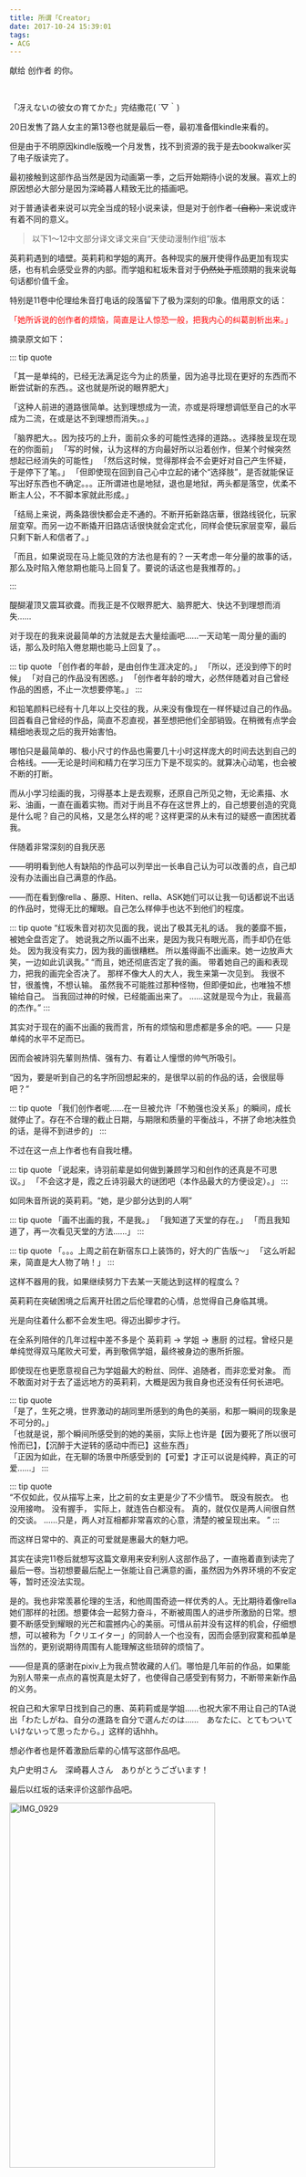```yaml
---
title: 所谓「Creator」
date: 2017-10-24 15:39:01
tags: 
- ACG
---
```


献给 创作者 的你。

<!-- more --> 

&nbsp;

「冴えないの彼女の育てかた」完结撒花( ´▽｀)

20日发售了路人女主的第13卷也就是最后一卷，最初准备借kindle来看的。  

但是由于不明原因kindle版晚一个月发售，找不到资源的我于是去bookwalker买了电子版读完了。

最初接触到这部作品当然是因为动画第一季，之后开始期待小说的发展。喜欢上的原因想必大部分是因为深崎暮人精致无比的插画吧。

对于普通读者来说可以完全当成的轻小说来读，但是对于创作者<del>（自称）</del>来说或许有着不同的意义。

> 以下1～12中文部分译文译文来自“天使动漫制作组”版本

英莉莉遇到的墙壁。英莉莉和学姐的离开。各种现实的展开使得作品更加有现实感，也有机会感受业界的内部。而学姐和紅坂朱音对于<del>仍然处于</del>瓶颈期的我来说每句话都价值千金。

特别是11卷中伦理给朱音打电话的段落留下了极为深刻的印象。借用原文的话：  

<font color = 'red'>「她所诉说的创作者的烦恼，简直是让人惊恐一般，把我内心的纠葛剖析出来。」</font>



摘录原文如下：

 ::: tip quote

「其一是单纯的，已经无法满足迄今为止的质量，因为追寻比现在更好的东西而不断尝试新的东西。。这也就是所说的眼界肥大」

「这种人前进的道路很简单。达到理想成为一流，亦或是将理想调低至自己的水平成为二流，在或是达不到理想而消失。。」

「脑界肥大。。因为技巧的上升，面前众多的可能性选择的道路。。选择肢呈现在现在的你面前」
「写的时候，认为这样的方向最好所以沿着创作，但某个时候突然想起已经消失的可能性」
「然后这时候，觉得那样会不会更好对自己产生怀疑，于是停下了笔。」
「但即使现在回到自己心中立起的诸个“选择肢”，是否就能保证写出好东西也不确定。。。正所谓进也是地狱，退也是地狱，两头都是落空，优柔不断主人公，不不脚本家就此形成。」



「结局上来说，两条路很快都会走不通的。不断开拓新路店華，很路线锐化，玩家层变窄。而另一边不断撬开旧路店话很快就会定式化，同样会使玩家层变窄，最后只剩下新人和信者了。」

「而且，如果说现在马上能见效的方法也是有的？一天考虑一年分量的故事的话，那么及时陷入倦怠期也能马上回复了。要说的话这也是我推荐的。」

 :::
 
 
 醍醐灌顶又震耳欲聋。而我正是不仅眼界肥大、脑界肥大、快达不到理想而消失……
 
 对于现在的我来说最简单的方法就是去大量绘画吧……一天动笔一周分量的画的话，那么及时陷入倦怠期也能马上回复了。。  
 
  ::: tip quote
「创作者的年龄，是由创作生涯决定的。」
「所以，还没到停下的时候」
「对自己的作品没有困惑。」
「创作者年龄的增大，必然伴随着对自己曾经作品的困惑，不止一次想要停笔。」
 :::
 
 和铅笔颜料已经有十几年以上交往的我，从来没有像现在一样怀疑过自己的作品。回首看自己曾经的作品，简直不忍直视，甚至想把他们全部销毁。在稍微有点学会精细地表现之后的我开始害怕。
 
 哪怕只是最简单的、极小尺寸的作品也需要几十小时这样庞大的时间去达到自己的合格线。——无论是时间和精力在学习压力下是不现实的。就算决心动笔，也会被不断的打断。
 
而从小学习绘画的我，习得基本上是去观察，还原自己所见之物，无论素描、水彩、油画，一直在画着实物。而对于尚且不存在这世界上的，自己想要创造的究竟是什么呢？自己的风格，又是怎么样的呢？这样更深的从未有过的疑惑一直困扰着我。

伴随着非常深刻的自我厌恶

——明明看到他人有缺陷的作品可以列举出一长串自己认为可以改善的点，自己却没有办法画出自己满意的作品。

——而在看到像rella 、藤原、Hiten、rella、ASK她们可以让我一句话都说不出话的作品时，觉得无比的耀眼。自己怎么样伸手也达不到他们的程度。
 
 
 ::: tip quote
 “红坂朱音对初次见面的我，说出了极其无礼的话。
我的萎靡不振，被她全盘否定了。
她说我之所以画不出来，是因为我只有眼光高，而手却仍在低处。
因为我没有实力，因为我的画很糟糕。
所以羞得画不出画来。她一边放声大笑，一边如此讥讽我。”
“而且，她还彻底否定了我的画。
带着她自己的画和表现力，把我的画完全否决了。
那样不像大人的大人，我生来第一次见到。
我很不甘，很羞愧，不想认输。
虽然我不可能胜过那种怪物，但即便如此，也唯独不想输给自己。
当我回过神的时候，已经能画出来了。
……这就是现今为止，我最高的杰作。”
 :::
 
 其实对于现在的画不出画的我而言，所有的烦恼和思虑都是多余的吧。——
 只是单纯的水平不足而已。
 
 因而会被詩羽先輩则热情、强有力、有着让人憧憬的帅气所吸引。
 
 “因为，要是听到自己的名字所回想起来的，是很早以前的作品的话，会很屈辱吧？“
  
 ::: tip quote
「我们创作者呢……在一旦被允许「不勉强也没关系」的瞬间，成长就停止了。存在不合理的截止日期，与期限和质量的平衡战斗，不拼了命地决胜负的话，是得不到进步的」
 :::
 
 不过在这一点上作者也有自我吐槽。
 
  ::: tip quote
 「说起来，诗羽前辈是如何做到兼顾学习和创作的还真是不可思议。」
「不会这才是，霞之丘诗羽最大的谜团吧（本作品最大的方便设定）。」
  :::
  
  如同朱音所说的英莉莉。“她，是少部分达到的人啊”
  
 ::: tip quote
「画不出画的我，不是我。」
「我知道了天堂的存在。」
「而且我知道了，再一次看见天堂的方法……」
 :::
 
  ::: tip quote
「。。。上周之前在新宿东口上装饰的，好大的广告版～」
「这么听起来，简直是大人物了呐！」
 :::
 
 这样不器用的我，如果继续努力下去某一天能达到这样的程度么？
 
 英莉莉在突破困境之后离开社团之后伦理君的心情，总觉得自己身临其境。
 
 光是向往着什么都不会发生吧。得迈出脚步才行。
 
 在全系列陪伴的几年过程中差不多是个 英莉莉 → 学姐 → 惠厨 的过程。曾经只是单纯觉得双马尾败犬可爱，再到敬佩学姐，最终被身边的惠所折服。
 
 即使现在也更愿意视自己为学姐最大的粉丝、同伴、追随者，而非恋爱对象。
 而不敢面对对于去了遥远地方的英莉莉，大概是因为我自身也还没有任何长进吧。

 ::: tip quote  
「是了，生死之境，世界激动的胡同里所感到的角色的美丽，和那一瞬间的现象是不可分的。」  
「也就是说，那个瞬间所感受到的她的美丽，实际上也许是【因为要死了所以很可怜而已】，【沉醉于大逆转的感动中而已】这些东西」  
「正因为如此，在无聊的场景中所感受到的【可爱】才正可以说是纯粹，真正的可爱……」
:::

 ::: tip quote  
“不仅如此，仅从描写上来，比之前的女主更是少了不少情节。
既没有脱衣。
也没用接吻。
没有握手，
实际上，就连告白都没有。
真的，就仅仅是两人间很自然的交谈。
……只是，两人对互相都非常喜欢的心意，清楚的被呈现出来。
”
:::


而这样日常中的、真正的可爱就是惠最大的魅力吧。

其实在读完11卷后就想写这篇文章用来安利别人这部作品了，一直拖着直到读完了最后一卷。当初想要最后配上一张能让自己满意的画，虽然因为外界环境的不安定等，暂时还没法实现。

是的。我也非常羡慕伦理的生活，和他周围奇迹一样优秀的人。无比期待着像rella她们那样的社团。想要体会一起努力奋斗，不断被周围人的进步所激励的日常。想要不断感受到耀眼的光芒和震撼内心的美丽。可惜从前并没有这样的机会，仔细想想，可以被称为「クリエイター」的同龄人一个也没有，因而会感到寂寞和孤单是当然的，更别说期待周围有人能理解这些琐碎的烦恼了。

——但是真的感谢在pixiv上为我点赞收藏的人们。哪怕是几年前的作品，如果能为别人带来一点点的喜悦真是太好了，也使得自己感受到有努力，不断带来新作品的义务。

祝自己和大家早日找到自己的惠、英莉莉或是学姐……也祝大家不用让自己的TA说出「わたしがね、自分の進路を自分で選んだのは……　あなたに、とてもついていけないって思ったから。」这样的话hhh。

想必作者也是怀着激励后辈的心情写这部作品吧。

丸户史明さん　深崎暮人さん　ありがとうございます！

最后以红坂的话来评价这部作品吧。

<img src="https://farm5.staticflickr.com/4461/37643103030_d634f4822b_z.jpg" width="361" height="640" alt="IMG_0929">